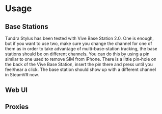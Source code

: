 # Usage

## Base Stations

Tundra Stylus has been tested with Vive Base Station 2.0. One is enough, but if you want to use two, make sure you change the channel for one of them as in order to take advantage of multi-base-station tracking, the base stations should be on different channels. You can do this by using a pin similar to one used to remove SIM from iPhone. There is a little pin-hole on the back of the Vive Base Station, insert the pin there and press until you feel/hear a click. The base station should show up with a different channel in SteamVR now.

## Web UI

## Proxies
